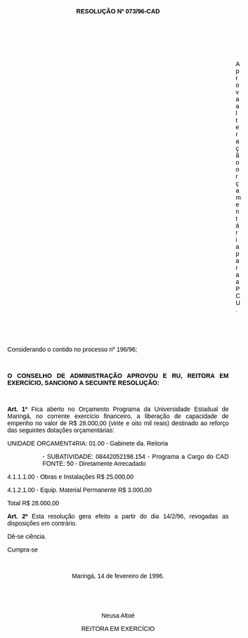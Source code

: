 <BODY TEXT="#000000">

<B><FONT FACE="Arial"><P ALIGN="CENTER">RESOLU&Ccedil;&Atilde;O Nº 073/96-CAD</P>
<P ALIGN="CENTER"></P>
<P ALIGN="CENTER">&nbsp;</P>
<P ALIGN="CENTER">&nbsp;</P>
</B><P ALIGN="JUSTIFY">&nbsp;</P><DIR>
<DIR>
<DIR>
<DIR>
<DIR>
<DIR>
<DIR>
<DIR>
<DIR>
<DIR>
<DIR>
<DIR>
<DIR>

<P ALIGN="JUSTIFY">Aprova altera&ccedil;&atilde;o or&ccedil;ament&aacute;ria para a PCU.</P>
<P ALIGN="JUSTIFY"></P>
<P ALIGN="JUSTIFY">&nbsp;</P>
<P ALIGN="JUSTIFY">&nbsp;</P></DIR>
</DIR>
</DIR>
</DIR>
</DIR>
</DIR>
</DIR>
</DIR>
</DIR>
</DIR>
</DIR>
</DIR>
</DIR>

<P ALIGN="JUSTIFY">Considerando o contido no processo nº 196/96;</P>
<P ALIGN="JUSTIFY"></P>
<P ALIGN="JUSTIFY">&nbsp;</P>
<B><P ALIGN="JUSTIFY">O  CONSELHO DE ADMINISTRA&Ccedil;&Atilde;O APROVOU E RU, REITORA EM EXERC&Iacute;CIO, SANCIONO A SECUINTE RESOLU&Ccedil;&Atilde;O:</P>
</B><P ALIGN="JUSTIFY"></P>
<P ALIGN="JUSTIFY">&nbsp;</P>
<B><P ALIGN="JUSTIFY">Art. 1º</B> Fica aberto no Or&ccedil;amento Programa da Universidade Estadual de Maring&aacute;, no corrente exerc&iacute;cio financeiro, a libera&ccedil;&atilde;o de capacidade de empenho no valor de R$ 28.000,00 (vinte e oito mil reais) destinado ao refor&ccedil;o das seguintes dota&ccedil;&otilde;es or&ccedil;ament&aacute;rias:</P>
<P ALIGN="JUSTIFY">UNIDADE ORCAMENT4RIA: 01.00 - Gabinete da. Reitoria</P><DIR>
<DIR>

<P ALIGN="JUSTIFY">- SUBATIVIDADE: 08442052198.154 - Programa a Cargo do CAD FONTE: 50 - Diretamente Arrecadado</P></DIR>
</DIR>

<P ALIGN="JUSTIFY">4.1.1.1.00 - Obras e Instala&ccedil;&otilde;es&#9;&#9;&#9;R$ 25.000,00</P>
<P ALIGN="JUSTIFY">4.1.2.1.00 - Equip. Material Permanente&#9;&#9;R$ 3.000,00</P>
<P ALIGN="JUSTIFY">Total&#9;&#9;&#9;&#9;&#9;&#9;&#9;R$ 28.000,00</P>
<B><P ALIGN="JUSTIFY">Art. 2º</B> Esta resolu&ccedil;&atilde;o gera efeito a partir do dia 14/2/96, revogadas as disposi&ccedil;&otilde;es em contr&aacute;rio.</P>
<P ALIGN="JUSTIFY">D&ecirc;-se ci&ecirc;ncia.</P>
<P ALIGN="JUSTIFY">Cumpra-se</P>
<P ALIGN="JUSTIFY"></P>
<P ALIGN="CENTER">&nbsp;</P>
<P ALIGN="CENTER">Maring&aacute;, 14 de fevereiro de 1996.</P>
<P ALIGN="CENTER"></P>
<P ALIGN="CENTER">&nbsp;</P>
<P ALIGN="CENTER">&nbsp;</P>
<P ALIGN="CENTER">Neusa Alto&eacute;</P>
<P ALIGN="CENTER">REITORA EM EXERC&Iacute;CIO</P></FONT></BODY>
